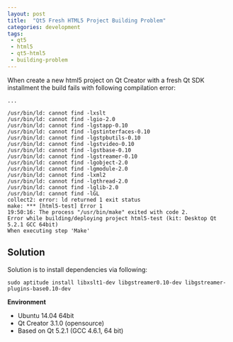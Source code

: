 ```yaml
---
layout: post
title:  "Qt5 Fresh HTML5 Project Building Problem"
categories: development
tags:
 - qt5
 - html5
 - qt5-html5
 - building-problem
---
```


When create a new html5 project on Qt Creator with a fresh Qt SDK installment the build fails with following compilation error:

```
...

/usr/bin/ld: cannot find -lxslt
/usr/bin/ld: cannot find -lgio-2.0
/usr/bin/ld: cannot find -lgstapp-0.10
/usr/bin/ld: cannot find -lgstinterfaces-0.10
/usr/bin/ld: cannot find -lgstpbutils-0.10
/usr/bin/ld: cannot find -lgstvideo-0.10
/usr/bin/ld: cannot find -lgstbase-0.10
/usr/bin/ld: cannot find -lgstreamer-0.10
/usr/bin/ld: cannot find -lgobject-2.0
/usr/bin/ld: cannot find -lgmodule-2.0
/usr/bin/ld: cannot find -lxml2
/usr/bin/ld: cannot find -lgthread-2.0
/usr/bin/ld: cannot find -lglib-2.0
/usr/bin/ld: cannot find -lGL
collect2: error: ld returned 1 exit status
make: *** [html5-test] Error 1
19:50:16: The process "/usr/bin/make" exited with code 2.
Error while building/deploying project html5-test (kit: Desktop Qt 5.2.1 GCC 64bit)
When executing step 'Make'

```

Solution
--------

Solution is to install dependencies via following:

```
sudo aptitude install libxslt1-dev libgstreamer0.10-dev libgstreamer-plugins-base0.10-dev

```

**Environment**

* Ubuntu 14.04 64bit
* Qt Creator 3.1.0 (opensource)
* Based on Qt 5.2.1 (GCC 4.6.1, 64 bit)
